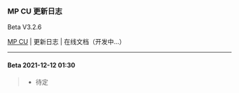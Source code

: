 ### MP CU 更新日志

Beta V3.2.6

<p><a href="https://github.com/Color-UI/MP-CU">MP CU</a> | 更新日志 | 在线文档（开发中...）</p>

<hr/>

#### Beta  2021-12-12 01:30

> - 待定
